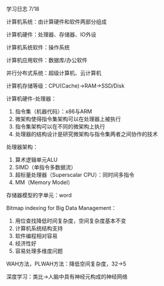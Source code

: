学习日志 7/18

计算机系统：由计算硬件和软件两部分组成

计算机硬件：处理器、存储器、IO外设

计算机系统软件：操作系统

计算机应用软件：数据库/办公软件

并行分布式系统：超级计算机、云计算机

计算机存储等级：CPU(Cache)->RAM->SSD/Disk

计算机硬件-处理器：

1. 指令集（机器代码）：x86与ARM
2. 微架构使得指令集架构可以在处理器上被执行
3. 指令集架构可以在不同的微架构上执行
4. 处理器的结构设计是研究微架构与指令集两者之间协作的技术

处理器架构：

1. 算术逻辑单元ALU
2. SIMD（单指令多数据流）
3. 超标量处理器（Superscalar CPU）：同时间多指令
4. MM（Memory Model）

存储器模型的字单元：word

Bitmap indexing for Big Data Management：

1. 用位查找降低时间复杂度，空间复杂度基本不变
2. 计算机系统结构支持
3. 软件编程相对容易
4. 经济性好
5. 容易处理多维度问题

WAH方法，PLWAH方法：降低空间复杂度，32->5

深度学习：类比->人脑中具有神经元构成的神经网络

